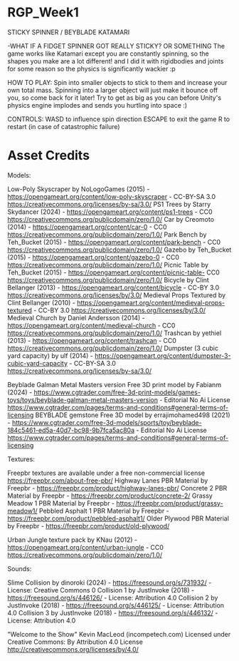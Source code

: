 # RGP_Week1

STICKY SPINNER / BEYBLADE KATAMARI

-WHAT IF A FIDGET SPINNER GOT REALLY STICKY? OR SOMETHING
The game works like Katamari except you are constantly spinning, so the shapes you make are a lot different!
and I did it with rigidbodies and joints for some reason so the physics is significantly wackier :p

HOW TO PLAY:
Spin into smaller objects to stick to them and increase your own total mass.
Spinning into a larger object will just make it bounce off you, so come back for it later!
Try to get as big as you can before Unity's physics engine implodes and sends you hurtling into space :)

CONTROLS:
WASD to influence spin direction
ESCAPE to exit the game
R to restart (in case of catastrophic failure)


# Asset Credits

Models:

Low-Poly Skyscraper by NoLogoGames (2015) - https://opengameart.org/content/low-poly-skyscraper - CC-BY-SA 3.0 https://creativecommons.org/licenses/by-sa/3.0/
PS1 Trees by Starry Skydancer (2024) - https://opengameart.org/content/ps1-trees - CC0 https://creativecommons.org/publicdomain/zero/1.0/
Car by Creomoto (2014) - https://opengameart.org/content/car-0 - CC0 https://creativecommons.org/publicdomain/zero/1.0/
Park Bench by Teh_Bucket (2015) - https://opengameart.org/content/park-bench - CC0 https://creativecommons.org/publicdomain/zero/1.0/
Gazebo by Teh_Bucket (2015) - https://opengameart.org/content/gazebo-0 - CC0 https://creativecommons.org/publicdomain/zero/1.0/
Picnic Table by Teh_Bucket (2015) - https://opengameart.org/content/picnic-table- CC0 https://creativecommons.org/publicdomain/zero/1.0/
Bicycle by Clint Bellanger (2013) - https://opengameart.org/content/bicycle - CC-BY 3.0 https://creativecommons.org/licenses/by/3.0/
Medieval Props Textured by Clint Bellanger (2010) - https://opengameart.org/content/medieval-props-textured - CC-BY 3.0 https://creativecommons.org/licenses/by/3.0/
Medieval Church by Daniel Andersson (2014) - https://opengameart.org/content/medieval-church - CC0 https://creativecommons.org/publicdomain/zero/1.0/
Trashcan by yethiel (2013) - https://opengameart.org/content/trashcan - CC0 https://creativecommons.org/publicdomain/zero/1.0/
Dumpster (3 cubic yard capacity) by ulf (2014) - https://opengameart.org/content/dumpster-3-cubic-yard-capacity - CC-BY-SA 3.0 https://creativecommons.org/licenses/by-sa/3.0/

Beyblade Galman Metal Masters version Free 3D print model by Fabianm (2024) - https://www.cgtrader.com/free-3d-print-models/games-toys/toys/beyblade-galman-metal-masters-version - Editorial No Ai License https://www.cgtrader.com/pages/terms-and-conditions#general-terms-of-licensing
BEYBLADE gemstone Free 3D model by errajimohamed498 (2021) - https://www.cgtrader.com/free-3d-models/sports/toy/beyblade-184c5461-ed5a-40d7-bc98-9b7fca5ac80a - Editorial No Ai License https://www.cgtrader.com/pages/terms-and-conditions#general-terms-of-licensing


Textures:

Freepbr textures are available under a free non-commercial license https://freepbr.com/about-free-pbr/
Highway Lanes PBR Material by Freepbr - https://freepbr.com/product/highway-lanes-pbr/
Concrete 2 PBR Material by Freepbr - https://freepbr.com/product/concrete-2/
Grassy Meadow 1 PBR Material by Freepbr - https://freepbr.com/product/grassy-meadow1/
Pebbled Asphalt 1 PBR Material by Freepbr - https://freepbr.com/product/pebbled-asphalt1/
Older Plywood PBR Material by Freepbr - https://freepbr.com/product/old-plywood/

Urban Jungle texture pack by KNau (2012) - https://opengameart.org/content/urban-jungle - CC0 https://creativecommons.org/publicdomain/zero/1.0/


Sounds:

Slime Collision by dinoroki (2024) - https://freesound.org/s/731932/ - License: Creative Commons 0
Collision 1 by JustInvoke (2018) - https://freesound.org/s/446126/ - License: Attribution 4.0
Collision 2 by JustInvoke (2018) - https://freesound.org/s/446125/ - License: Attribution 4.0
Collision 3 by JustInvoke (2018) - https://freesound.org/s/446132/ - License: Attribution 4.0

"Welcome to the Show" Kevin MacLeod (incompetech.com) Licensed under Creative Commons: By Attribution 4.0 License http://creativecommons.org/licenses/by/4.0/
